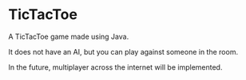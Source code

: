 TicTacToe
=========

A TicTacToe game made using Java.

It does not have an AI, but you can play against someone in the room. 

In the future, multiplayer across the internet will be implemented.
